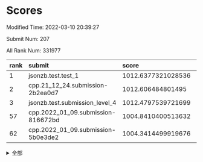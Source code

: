 # Scores

Modified Time: 2022-03-10 20:39:27

Submit Num: 207

All Rank Num: 331977

| rank |               submit               |       score        |       sigma        | pk_num |
| :--- | :--------------------------------- | :----------------- | :----------------- | :----- |
| 1    | jsonzb.test.test_1                 | 1012.6377321028536 | 0.7931330714397947 | 6414   |
| 2    | cpp.21_12_24.submission-2b2ea0d7   | 1012.606484801495  | 0.8120346497966754 | 6419   |
| 3    | jsonzb.test.submission_level_4     | 1012.4797539721699 | 0.7980941977083774 | 6415   |
| 57   | cpp.2022_01_09.submission-816672bd | 1004.8410400513632 | 0.7188424065223954 | 6414   |
| 62   | cpp.2022_01_09.submission-5b0e3de2 | 1004.3414499919676 | 0.7152787074781274 | 6411   |


<details>
<summary>全部</summary>

| rank |                 submit                 |       score        |       sigma        | pk_num |
| :--- | :------------------------------------- | :----------------- | :----------------- | :----- |
| 1    | jsonzb.test.test_1                     | 1012.6377321028536 | 0.7931330714397947 | 6414   |
| 2    | cpp.21_12_24.submission-2b2ea0d7       | 1012.606484801495  | 0.8120346497966754 | 6419   |
| 3    | jsonzb.test.submission_level_4         | 1012.4797539721699 | 0.7980941977083774 | 6415   |
| 4    | gobigger.level_3.submission_level_3_45 | 1011.5380519662824 | 0.7687146265834793 | 6417   |
| 5    | gobigger.level_3.submission_level_3_41 | 1011.3150017935487 | 0.7671706560739487 | 6418   |
| 6    | gobigger.level_3.submission_level_3_17 | 1011.1373785180757 | 0.7897194202157656 | 6415   |
| 7    | gobigger.level_3.submission_level_3_49 | 1011.0663194604898 | 0.7876262735092447 | 6415   |
| 8    | gobigger.level_3.submission_level_3_6  | 1011.0630758756881 | 0.7662308607927637 | 6420   |
| 9    | gobigger.level_3.submission_level_3_23 | 1011.0502997217131 | 0.7648536259633925 | 6415   |
| 10   | gobigger.level_3.submission_level_3_14 | 1010.9485182461251 | 0.7608570785095253 | 6414   |
| 11   | gobigger.level_3.submission_level_3_46 | 1010.8250747739688 | 0.7464091049214071 | 6415   |
| 12   | gobigger.level_3.submission_level_3_1  | 1010.6584521739787 | 0.783064243555825  | 6408   |
| 13   | gobigger.level_3.submission_level_3_39 | 1010.6453272381941 | 0.7550592563119727 | 6418   |
| 14   | gobigger.level_3.submission_level_3_0  | 1010.588088248556  | 0.7717067331143725 | 6412   |
| 15   | gobigger.level_3.submission_level_3_8  | 1010.3914289041134 | 0.7435043750866867 | 6422   |
| 16   | gobigger.level_3.submission_level_3_13 | 1010.3801536087925 | 0.7536719170621221 | 6415   |
| 17   | gobigger.level_3.submission_level_3_36 | 1010.2714839003826 | 0.771965715306079  | 6414   |
| 18   | gobigger.level_3.submission_level_3_38 | 1010.2585656005099 | 0.7395017711407802 | 6417   |
| 19   | gobigger.level_3.submission_level_3_37 | 1010.2266260827489 | 0.795498899885718  | 6418   |
| 20   | gobigger.level_3.submission_level_3_7  | 1010.2224369696498 | 0.7591651865996366 | 6420   |
| 21   | gobigger.level_3.submission_level_3_10 | 1010.2221962744361 | 0.7509352024000102 | 6416   |
| 22   | gobigger.level_3.submission_level_3_42 | 1010.2198013144283 | 0.7587369603073774 | 6413   |
| 23   | gobigger.level_3.submission_level_3_11 | 1010.2037666587418 | 0.7451844273558118 | 6417   |
| 24   | gobigger.level_3.submission_level_3_22 | 1010.1951475689103 | 0.752102316860146  | 6419   |
| 25   | gobigger.level_3.submission_level_3_43 | 1010.0907897640861 | 0.7941431984534125 | 6417   |
| 26   | gobigger.level_3.submission_level_3_12 | 1010.0837631278717 | 0.7595294324844906 | 6421   |
| 27   | gobigger.level_3.submission_level_3_28 | 1010.0750210302532 | 0.7667975321753983 | 6419   |
| 28   | gobigger.level_3.submission_level_3_4  | 1010.0729949167473 | 0.7650016556957465 | 6416   |
| 29   | gobigger.level_3.submission_level_3_16 | 1009.9404542220694 | 0.737654984869476  | 6413   |
| 30   | gobigger.level_3.submission_level_3_30 | 1009.9003174535162 | 0.7548020089345532 | 6413   |
| 31   | gobigger.level_3.submission_level_3_31 | 1009.8897712502987 | 0.7579195306437465 | 6417   |
| 32   | gobigger.level_3.submission_level_3_5  | 1009.8851077196847 | 0.7580762760662316 | 6413   |
| 33   | gobigger.level_3.submission_level_3_25 | 1009.864541060096  | 0.7638310339749093 | 6414   |
| 34   | gobigger.level_3.submission_level_3_44 | 1009.8574239202824 | 0.7458746751665619 | 6410   |
| 35   | gobigger.level_3.submission_level_3_32 | 1009.8514231408799 | 0.7372184266391772 | 6413   |
| 36   | gobigger.level_3.submission_level_3_9  | 1009.8452187253316 | 0.7636079721020566 | 6414   |
| 37   | gobigger.level_3.submission_level_3_19 | 1009.8417043297741 | 0.7473568370665258 | 6410   |
| 38   | gobigger.level_3.submission_level_3_29 | 1009.7710767201703 | 0.7696101785932606 | 6411   |
| 39   | gobigger.level_3.submission_level_3_48 | 1009.7695390628729 | 0.7633021855836419 | 6415   |
| 40   | gobigger.level_3.submission_level_3_33 | 1009.7686415053735 | 0.7454268120652953 | 6415   |
| 41   | gobigger.level_3.submission_level_3_26 | 1009.5781281798047 | 0.7654159307846702 | 6415   |
| 42   | gobigger.level_3.submission_level_3_24 | 1009.5324001234148 | 0.7513300342267393 | 6420   |
| 43   | gobigger.level_3.submission_level_3_3  | 1009.5116635575919 | 0.7480511667655043 | 6414   |
| 44   | gobigger.level_3.submission_level_3_2  | 1009.3551270329644 | 0.7548224204880547 | 6411   |
| 45   | gobigger.level_3.submission_level_3_35 | 1009.3141368050376 | 0.7290630280227347 | 6415   |
| 46   | gobigger.level_3.submission_level_3_27 | 1009.242705886313  | 0.774076800383332  | 6416   |
| 47   | gobigger.level_3.submission_level_3_21 | 1009.043107325796  | 0.7533857053218439 | 6413   |
| 48   | gobigger.level_3.submission_level_3_34 | 1009.0129982100752 | 0.7536815540146575 | 6415   |
| 49   | gobigger.level_3.submission_level_3_40 | 1008.9557430466776 | 0.7601418832676696 | 6412   |
| 50   | gobigger.level_3.submission_level_3_15 | 1008.6971483932374 | 0.7371797018330437 | 6418   |
| 51   | gobigger.level_3.submission_level_3_20 | 1008.5815337451136 | 0.7476177206250131 | 6418   |
| 52   | gobigger.level_3.submission_level_3_18 | 1008.1617969133498 | 0.757563857126043  | 6409   |
| 53   | gobigger.level_3.submission_level_3_47 | 1007.7510069180801 | 0.7471169405411536 | 6419   |
| 54   | gobigger.level_1.submission_level_1_26 | 1005.3224006450533 | 0.7162526440641056 | 6410   |
| 55   | gobigger.level_1.submission_level_1_46 | 1005.2588656550791 | 0.7253827228728166 | 6417   |
| 56   | gobigger.level_1.submission_level_1_39 | 1004.9346836864049 | 0.7251459723179573 | 6411   |
| 57   | cpp.2022_01_09.submission-816672bd     | 1004.8410400513632 | 0.7188424065223954 | 6414   |
| 58   | gobigger.level_1.submission_level_1_16 | 1004.6140937398781 | 0.7333631352033388 | 6419   |
| 59   | gobigger.level_1.submission_level_1_6  | 1004.5681712292007 | 0.709934412498534  | 6419   |
| 60   | gobigger.level_1.submission_level_1_19 | 1004.4815025334935 | 0.7255320517116631 | 6420   |
| 61   | gobigger.level_1.submission_level_1_29 | 1004.4273110225394 | 0.7227862619368918 | 6416   |
| 62   | cpp.2022_01_09.submission-5b0e3de2     | 1004.3414499919676 | 0.7152787074781274 | 6411   |
| 63   | gobigger.level_1.submission_level_1_17 | 1004.2953736262737 | 0.7211078615017646 | 6416   |
| 64   | gobigger.level_1.submission_level_1_4  | 1004.2066902159619 | 0.7156061759734126 | 6419   |
| 65   | gobigger.level_1.submission_level_1_32 | 1004.1693469902049 | 0.7283338072288822 | 6418   |
| 66   | gobigger.level_1.submission_level_1_18 | 1004.1165710144387 | 0.7310426407234577 | 6416   |
| 67   | gobigger.level_1.submission_level_1_49 | 1004.0573353486787 | 0.716506545079771  | 6416   |
| 68   | gobigger.level_1.submission_level_1_15 | 1004.0110832227329 | 0.7223968897088264 | 6417   |
| 69   | gobigger.level_1.submission_level_1_9  | 1003.9734615506026 | 0.7228057152412043 | 6416   |
| 70   | gobigger.level_1.submission_level_1_11 | 1003.8942052749695 | 0.716088249906584  | 6418   |
| 71   | gobigger.level_1.submission_level_1_48 | 1003.8642323108052 | 0.7097904030681446 | 6414   |
| 72   | gobigger.level_1.submission_level_1_44 | 1003.8430670207916 | 0.7259626174545494 | 6415   |
| 73   | gobigger.level_1.submission_level_1_2  | 1003.7911766236556 | 0.7444979983816882 | 6415   |
| 74   | gobigger.level_1.submission_level_1_20 | 1003.7733720907198 | 0.7143097610790348 | 6410   |
| 75   | gobigger.level_1.submission_level_1_12 | 1003.746954656665  | 0.725030113811527  | 6416   |
| 76   | gobigger.level_1.submission_level_1_25 | 1003.5961439606963 | 0.7234050118374382 | 6415   |
| 77   | gobigger.level_1.submission_level_1_27 | 1003.5247618350961 | 0.7230502403900877 | 6415   |
| 78   | gobigger.level_1.submission_level_1_35 | 1003.4767726094992 | 0.7096583155297955 | 6417   |
| 79   | gobigger.level_1.submission_level_1_14 | 1003.4559721242695 | 0.7268445007376141 | 6416   |
| 80   | gobigger.level_1.submission_level_1_8  | 1003.4323653866494 | 0.7201472066219932 | 6412   |
| 81   | gobigger.level_1.submission_level_1_31 | 1003.4038887666229 | 0.7269052742840416 | 6415   |
| 82   | gobigger.level_1.submission_level_1_40 | 1003.3982316681659 | 0.7045556845529034 | 6414   |
| 83   | gobigger.level_1.submission_level_1_30 | 1003.3612141515941 | 0.7178051366871034 | 6413   |
| 84   | gobigger.level_1.submission_level_1_13 | 1003.3594469677166 | 0.7140166696998758 | 6415   |
| 85   | gobigger.level_1.submission_level_1_45 | 1003.3259327586944 | 0.708359986671349  | 6409   |
| 86   | gobigger.level_1.submission_level_1_7  | 1003.2548288619463 | 0.7113531129783351 | 6418   |
| 87   | gobigger.level_1.submission_level_1_28 | 1003.241971717661  | 0.7090535783935701 | 6415   |
| 88   | gobigger.level_1.submission_level_1_43 | 1003.2200597451096 | 0.7142626215460042 | 6416   |
| 89   | gobigger.level_1.submission_level_1_33 | 1003.1589408220218 | 0.7234026370524603 | 6413   |
| 90   | gobigger.level_1.submission_level_1_3  | 1003.1527583174501 | 0.7219152895168423 | 6415   |
| 91   | gobigger.level_1.submission_level_1_37 | 1003.146241350547  | 0.7116716395273113 | 6413   |
| 92   | gobigger.level_1.submission_level_1_36 | 1002.9811706778056 | 0.721283349249134  | 6412   |
| 93   | gobigger.level_1.submission_level_1_5  | 1002.8536349769249 | 0.7046906072699224 | 6415   |
| 94   | gobigger.level_1.submission_level_1_21 | 1002.8381499323232 | 0.7167249046843978 | 6419   |
| 95   | gobigger.level_1.submission_level_1_42 | 1002.764563649061  | 0.7121045679308501 | 6413   |
| 96   | gobigger.level_1.submission_level_1_23 | 1002.7514655604773 | 0.7093480042500371 | 6414   |
| 97   | gobigger.level_1.submission_level_1_24 | 1002.7146429328085 | 0.7143275047975558 | 6418   |
| 98   | gobigger.level_1.submission_level_1_38 | 1002.6833006567745 | 0.7158358122775416 | 6417   |
| 99   | gobigger.level_1.submission_level_1_34 | 1002.5918444794074 | 0.7062169145578454 | 6412   |
| 100  | gobigger.level_1.submission_level_1_0  | 1002.5728580280091 | 0.7177461149952575 | 6416   |
| 101  | gobigger.level_1.submission_level_1_22 | 1002.326032435878  | 0.7146098806761391 | 6412   |
| 102  | gobigger.level_1.submission_level_1_1  | 1002.3216400020677 | 0.7175918758959999 | 6421   |
| 103  | gobigger.level_1.submission_level_1_10 | 1002.1591687712007 | 0.7166308163743026 | 6416   |
| 104  | gobigger.level_1.submission_level_1_41 | 1002.0471250443803 | 0.7036031166932845 | 6410   |
| 105  | gobigger.level_1.submission_level_1_47 | 1001.9523784306703 | 0.7196099821215747 | 6416   |
| 106  | gobigger.random.submission_random_15   | 997.7960116630277  | 0.7159353422393553 | 6416   |
| 107  | gobigger.random.submission_random_46   | 997.7258875754145  | 0.7109194361198427 | 6416   |
| 108  | gobigger.random.submission_random_43   | 997.3325086728705  | 0.6966702092374231 | 6411   |
| 109  | gobigger.random.submission_random_48   | 997.3241966214118  | 0.712334267660386  | 6413   |
| 110  | gobigger.random.submission_random_33   | 997.2129065499271  | 0.7067098148900736 | 6415   |
| 111  | gobigger.random.submission_random_12   | 997.161572244799   | 0.7037805016041275 | 6416   |
| 112  | gobigger.random.submission_random_5    | 996.8279955587926  | 0.724906429847964  | 6412   |
| 113  | gobigger.random.submission_random_30   | 996.8014981197537  | 0.7233620323361142 | 6413   |
| 114  | gobigger.random.submission_random_22   | 996.3926997667428  | 0.7067161120876386 | 6416   |
| 115  | gobigger.random.submission_random_32   | 996.3896442415021  | 0.7234487904214236 | 6406   |
| 116  | gobigger.random.submission_random_31   | 996.3638714070585  | 0.7002274267718029 | 6419   |
| 117  | gobigger.random.submission_random_37   | 996.3346414739651  | 0.7058365399963532 | 6416   |
| 118  | gobigger.random.submission_random_11   | 996.2731068872833  | 0.7146388102316336 | 6416   |
| 119  | gobigger.random.submission_random_36   | 996.2250432148714  | 0.7253110475783789 | 6413   |
| 120  | gobigger.random.submission_random_47   | 996.1943250201746  | 0.7175591318222447 | 6413   |
| 121  | gobigger.random.submission_random_49   | 996.18370494256    | 0.7137983354049204 | 6416   |
| 122  | gobigger.random.submission_random_41   | 996.1614396565967  | 0.7173698635594585 | 6414   |
| 123  | gobigger.random.submission_random_45   | 996.0873526545704  | 0.6959622029960478 | 6412   |
| 124  | gobigger.random.submission_random_44   | 996.0643760989013  | 0.7252138027557445 | 6414   |
| 125  | gobigger.random.submission_random_25   | 996.0455347115843  | 0.7117819244203634 | 6415   |
| 126  | gobigger.random.submission_random_18   | 996.0415445780192  | 0.7119466694067321 | 6417   |
| 127  | gobigger.random.submission_random_42   | 996.0091732225535  | 0.7157861651803445 | 6414   |
| 128  | gobigger.random.submission_random_24   | 995.9825785515274  | 0.7255461307209528 | 6415   |
| 129  | gobigger.random.submission_random_6    | 995.97651986838    | 0.7164251089907434 | 6417   |
| 130  | gobigger.random.submission_random_17   | 995.9252465499851  | 0.7184307800945565 | 6411   |
| 131  | gobigger.random.submission_random_27   | 995.9173921818998  | 0.7147588631537279 | 6420   |
| 132  | gobigger.random.submission_random_19   | 995.9160090691806  | 0.7007575530694097 | 6414   |
| 133  | gobigger.random.submission_random_8    | 995.9088965309635  | 0.716380975972896  | 6416   |
| 134  | gobigger.random.submission_random_9    | 995.8532796004523  | 0.701256401434689  | 6414   |
| 135  | gobigger.random.submission_random_1    | 995.834320851687   | 0.7180993819726118 | 6411   |
| 136  | gobigger.random.submission_random_23   | 995.8115236085254  | 0.715147290006571  | 6421   |
| 137  | gobigger.random.submission_random_35   | 995.8003303284407  | 0.7122933710265744 | 6419   |
| 138  | gobigger.random.submission_random_13   | 995.7921231385822  | 0.715977568081932  | 6412   |
| 139  | gobigger.random.submission_random_26   | 995.7463844628049  | 0.7112231389021962 | 6415   |
| 140  | gobigger.random.submission_random_0    | 995.7408851797758  | 0.706296576198756  | 6417   |
| 141  | gobigger.random.submission_random_29   | 995.7092400357161  | 0.7096815750985094 | 6415   |
| 142  | gobigger.random.submission_random_2    | 995.658910024395   | 0.7024292681038002 | 6417   |
| 143  | gobigger.random.submission_random_34   | 995.5866371699619  | 0.7065614570490218 | 6419   |
| 144  | gobigger.random.submission_random_21   | 995.4121156473394  | 0.718222256447617  | 6418   |
| 145  | gobigger.random.submission_random_38   | 995.362325238447   | 0.7296395558707995 | 6420   |
| 146  | gobigger.random.submission_random_7    | 995.2721887299482  | 0.7225894282624901 | 6413   |
| 147  | gobigger.random.submission_random_40   | 995.2586164172803  | 0.7164249138226386 | 6413   |
| 148  | gobigger.random.submission_random_14   | 995.2119104810292  | 0.7234159904330517 | 6409   |
| 149  | gobigger.random.submission_random_39   | 995.1973864317466  | 0.7102363077136271 | 6413   |
| 150  | gobigger.random.submission_random_4    | 995.1417967765027  | 0.7072583070930503 | 6409   |
| 151  | gobigger.random.submission_random_3    | 995.1384906277133  | 0.7171621498466402 | 6420   |
| 152  | gobigger.random.submission_random_16   | 995.0636438063458  | 0.7178333781946127 | 6413   |
| 153  | gobigger.random.submission_random_10   | 994.7606267761545  | 0.7141933828189172 | 6415   |
| 154  | gobigger.random.submission_random_20   | 994.6913062124482  | 0.7222159535836276 | 6413   |
| 155  | gobigger.random.submission_random_28   | 994.1867075502188  | 0.7151932476462389 | 6418   |
| 156  | gobigger.level_2.submission_level_2_9  | 993.5321071267247  | 0.7352859395767873 | 6418   |
| 157  | gobigger.level_2.submission_level_2_33 | 993.3537883902663  | 0.7404402988092822 | 6415   |
| 158  | gobigger.level_2.submission_level_2_18 | 993.2755406704301  | 0.7409581383808026 | 6415   |
| 159  | gobigger.level_2.submission_level_2_30 | 993.2749823521999  | 0.7436953512826425 | 6412   |
| 160  | gobigger.level_2.submission_level_2_41 | 993.1709919434121  | 0.7409552518161675 | 6410   |
| 161  | gobigger.level_2.submission_level_2_2  | 993.1428468547335  | 0.733991070990247  | 6414   |
| 162  | gobigger.level_2.submission_level_2_20 | 993.0452639131532  | 0.7423625118290993 | 6414   |
| 163  | gobigger.level_2.submission_level_2_5  | 992.9920360800378  | 0.7571511733014353 | 6412   |
| 164  | gobigger.level_2.submission_level_2_19 | 992.8406163938595  | 0.7398320697966989 | 6414   |
| 165  | gobigger.level_2.submission_level_2_3  | 992.5812832612314  | 0.750169762147291  | 6412   |
| 166  | gobigger.level_2.submission_level_2_48 | 992.5712592864961  | 0.7554030483355639 | 6414   |
| 167  | gobigger.level_2.submission_level_2_12 | 992.5666084113238  | 0.7478774288748073 | 6417   |
| 168  | gobigger.level_2.submission_level_2_39 | 992.5228349636569  | 0.7531690636066809 | 6416   |
| 169  | gobigger.level_2.submission_level_2_32 | 992.5208392050224  | 0.737225636478076  | 6414   |
| 170  | gobigger.level_2.submission_level_2_31 | 992.5010021833667  | 0.731513766349806  | 6417   |
| 171  | gobigger.level_2.submission_level_2_11 | 992.4418182011578  | 0.7370454965068036 | 6411   |
| 172  | gobigger.level_2.submission_level_2_28 | 992.3206795754476  | 0.758279366936938  | 6416   |
| 173  | gobigger.level_2.submission_level_2_40 | 992.2993048305996  | 0.7492005674997283 | 6413   |
| 174  | gobigger.level_2.submission_level_2_49 | 992.2312351153845  | 0.7394382780468958 | 6419   |
| 175  | gobigger.level_2.submission_level_2_45 | 992.0178684866554  | 0.7665088321309288 | 6417   |
| 176  | gobigger.level_2.submission_level_2_8  | 992.0164608207783  | 0.7440852706476401 | 6417   |
| 177  | gobigger.level_2.submission_level_2_38 | 991.9948695400084  | 0.7514231618040842 | 6416   |
| 178  | gobigger.level_2.submission_level_2_13 | 991.9875611292923  | 0.7486584554410467 | 6411   |
| 179  | gobigger.level_2.submission_level_2_21 | 991.9845466568482  | 0.7745380119942604 | 6411   |
| 180  | gobigger.level_2.submission_level_2_36 | 991.9671430778847  | 0.7626940074697474 | 6419   |
| 181  | gobigger.level_2.submission_level_2_43 | 991.8940955734553  | 0.7450855218324041 | 6410   |
| 182  | gobigger.level_2.submission_level_2_1  | 991.8610164057892  | 0.7596336223929568 | 6412   |
| 183  | gobigger.level_2.submission_level_2_27 | 991.847697954173   | 0.7514678982502073 | 6417   |
| 184  | gobigger.level_2.submission_level_2_7  | 991.6542086693132  | 0.7549142952299377 | 6416   |
| 185  | gobigger.level_2.submission_level_2_22 | 991.6208575020174  | 0.7444658665006265 | 6419   |
| 186  | gobigger.level_2.submission_level_2_15 | 991.6149336543184  | 0.7583995151989822 | 6417   |
| 187  | gobigger.level_2.submission_level_2_24 | 991.5554501902133  | 0.7522679481935509 | 6418   |
| 188  | gobigger.level_2.submission_level_2_46 | 991.5451436855209  | 0.754324201121739  | 6415   |
| 189  | gobigger.level_2.submission_level_2_0  | 991.5025569628348  | 0.783566080261307  | 6406   |
| 190  | gobigger.level_2.submission_level_2_37 | 991.4825870435856  | 0.7648137398719225 | 6415   |
| 191  | gobigger.level_2.submission_level_2_26 | 991.4286522550381  | 0.737936919473386  | 6417   |
| 192  | gobigger.level_2.submission_level_2_10 | 991.3561239583004  | 0.7600287174741264 | 6417   |
| 193  | gobigger.level_2.submission_level_2_47 | 991.3480211626191  | 0.7551841546899383 | 6419   |
| 194  | gobigger.level_2.submission_level_2_16 | 991.3352378246718  | 0.7412458090807081 | 6411   |
| 195  | gobigger.level_2.submission_level_2_25 | 991.2785441556324  | 0.7618801321740117 | 6415   |
| 196  | gobigger.level_2.submission_level_2_23 | 991.2269760644473  | 0.7467710412146571 | 6415   |
| 197  | gobigger.level_2.submission_level_2_17 | 991.211011874197   | 0.7670052759381526 | 6412   |
| 198  | gobigger.level_2.submission_level_2_44 | 991.2055495040603  | 0.7561037454977001 | 6415   |
| 199  | gobigger.level_2.submission_level_2_42 | 991.1718171247738  | 0.7627543310063534 | 6417   |
| 200  | gobigger.level_2.submission_level_2_14 | 990.9782534795162  | 0.7558983648572505 | 6413   |
| 201  | gobigger.level_2.submission_level_2_6  | 990.7481998838117  | 0.764220927440712  | 6416   |
| 202  | gobigger.level_2.submission_level_2_34 | 990.7420874847538  | 0.7446979793052864 | 6416   |
| 203  | gobigger.level_2.submission_level_2_35 | 990.6706752867465  | 0.7680124897405076 | 6419   |
| 204  | gobigger.level_2.submission_level_2_29 | 990.4345168005011  | 0.783057739861867  | 6416   |
| 205  | gobigger.level_2.submission_level_2_4  | 990.0876865054031  | 0.7732347536733424 | 6418   |
| 206  | gobigger.none.submission_none_0        | 977.3779294976113  | 1.2857686552994085 | 6417   |
| 207  | gobigger.none.submission_none_1        | 976.3677647937491  | 1.3575895020443185 | 6412   |

</details>